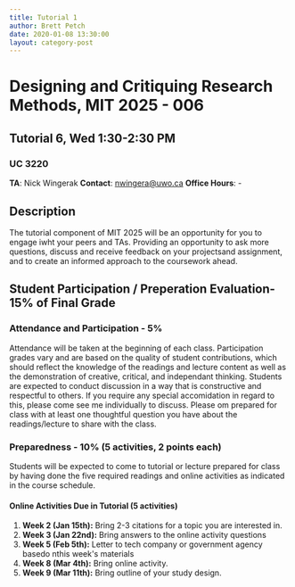 ```yaml
---
title: Tutorial 1
author: Brett Petch
date: 2020-01-08 13:30:00
layout: category-post
---
```

# Designing and Critiquing Research Methods, MIT 2025 - 006
## Tutorial 6, Wed 1:30-2:30 PM
### UC 3220

**TA**: Nick Wingerak
**Contact**: nwingera@uwo.ca
**Office Hours**: -

## Description
The tutorial component of MIT 2025 will be an opportunity for you to engage iwht your peers and TAs. Providing an opportunity to ask more questions, discuss and receive feedback on your projectsand assignment, and to create an informed approach to the coursework ahead.

## Student Participation / Preperation Evaluation- 15% of Final Grade
### Attendance and Participation - 5%
Attendance will be taken at the beginning of each class. Participation grades vary and are based on the quality of student contributions, which should reflect the knowledge of the readings and lecture content as well as the demonstration of creative, critical, and independant thinking. Students are expected to conduct discussion in a way that is constructive and respectful to others. If you require any special accomidation in regard to this, please come see me individually to discuss. Please om prepared for class with at least one thoughtful question you have about the readings/lecture to share with the class.
### Preparedness - 10% (5 activities, 2 points each)
Students will be expected to come to tutorial or lecture prepared for class by having done the five required readings and online activities as indicated in the course schedule.
#### Online Activities Due in Tutorial (5 activities)
1. **Week 2 (Jan 15th):** Bring 2-3 citations for a topic you are interested in.
2. **Week 3 (Jan 22nd):** Bring answers to the online activity questions
3. **Week 5 (Feb 5th):** Letter to tech company or government agency basedo nthis week's materials
4. **Week 8 (Mar 4th):** Bring online activity.
5. **Week 9 (Mar 11th):** Bring outline of your study design.
